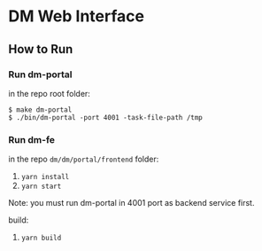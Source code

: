 # DM Web Interface

## How to Run

### Run dm-portal

in the repo root folder:

    $ make dm-portal
    $ ./bin/dm-portal -port 4001 -task-file-path /tmp

### Run dm-fe

in the repo `dm/dm/portal/frontend` folder:

1. `yarn install`
1. `yarn start`

Note: you must run dm-portal in 4001 port as backend service first.

build:

1. `yarn build`
